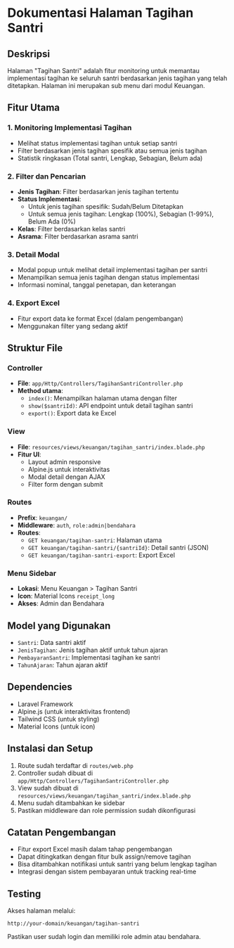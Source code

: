 # Dokumentasi Halaman Tagihan Santri

## Deskripsi
Halaman "Tagihan Santri" adalah fitur monitoring untuk memantau implementasi tagihan ke seluruh santri berdasarkan jenis tagihan yang telah ditetapkan. Halaman ini merupakan sub menu dari modul Keuangan.

## Fitur Utama

### 1. Monitoring Implementasi Tagihan
- Melihat status implementasi tagihan untuk setiap santri
- Filter berdasarkan jenis tagihan spesifik atau semua jenis tagihan
- Statistik ringkasan (Total santri, Lengkap, Sebagian, Belum ada)

### 2. Filter dan Pencarian
- **Jenis Tagihan**: Filter berdasarkan jenis tagihan tertentu
- **Status Implementasi**: 
  - Untuk jenis tagihan spesifik: Sudah/Belum Ditetapkan
  - Untuk semua jenis tagihan: Lengkap (100%), Sebagian (1-99%), Belum Ada (0%)
- **Kelas**: Filter berdasarkan kelas santri
- **Asrama**: Filter berdasarkan asrama santri

### 3. Detail Modal
- Modal popup untuk melihat detail implementasi tagihan per santri
- Menampilkan semua jenis tagihan dengan status implementasi
- Informasi nominal, tanggal penetapan, dan keterangan

### 4. Export Excel
- Fitur export data ke format Excel (dalam pengembangan)
- Menggunakan filter yang sedang aktif

## Struktur File

### Controller
- **File**: `app/Http/Controllers/TagihanSantriController.php`
- **Method utama**:
  - `index()`: Menampilkan halaman utama dengan filter
  - `show($santriId)`: API endpoint untuk detail tagihan santri
  - `export()`: Export data ke Excel

### View
- **File**: `resources/views/keuangan/tagihan_santri/index.blade.php`
- **Fitur UI**:
  - Layout admin responsive
  - Alpine.js untuk interaktivitas
  - Modal detail dengan AJAX
  - Filter form dengan submit

### Routes
- **Prefix**: `keuangan/`
- **Middleware**: `auth`, `role:admin|bendahara`
- **Routes**:
  - `GET keuangan/tagihan-santri`: Halaman utama
  - `GET keuangan/tagihan-santri/{santriId}`: Detail santri (JSON)
  - `GET keuangan/tagihan-santri-export`: Export Excel

### Menu Sidebar
- **Lokasi**: Menu Keuangan > Tagihan Santri
- **Icon**: Material Icons `receipt_long`
- **Akses**: Admin dan Bendahara

## Model yang Digunakan
- `Santri`: Data santri aktif
- `JenisTagihan`: Jenis tagihan aktif untuk tahun ajaran
- `PembayaranSantri`: Implementasi tagihan ke santri
- `TahunAjaran`: Tahun ajaran aktif

## Dependencies
- Laravel Framework
- Alpine.js (untuk interaktivitas frontend)
- Tailwind CSS (untuk styling)
- Material Icons (untuk icon)

## Instalasi dan Setup
1. Route sudah terdaftar di `routes/web.php`
2. Controller sudah dibuat di `app/Http/Controllers/TagihanSantriController.php`
3. View sudah dibuat di `resources/views/keuangan/tagihan_santri/index.blade.php`
4. Menu sudah ditambahkan ke sidebar
5. Pastikan middleware dan role permission sudah dikonfigurasi

## Catatan Pengembangan
- Fitur export Excel masih dalam tahap pengembangan
- Dapat ditingkatkan dengan fitur bulk assign/remove tagihan
- Bisa ditambahkan notifikasi untuk santri yang belum lengkap tagihan
- Integrasi dengan sistem pembayaran untuk tracking real-time

## Testing
Akses halaman melalui:
```
http://your-domain/keuangan/tagihan-santri
```

Pastikan user sudah login dan memiliki role admin atau bendahara.
